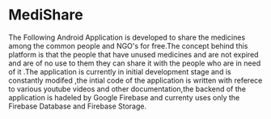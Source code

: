 # MediShare
The Following Android Application is developed to share the medicines among the common people and NGO's for free.The concept behind this platform is
that the people that have unused medicines and are not expired and are of no use to them they can share it with the people who are in need of it
.The application is currently in initial development stage and is constantly modifed ,the intial code of the application is written with referece to various youtube videos and other documentation,the backend of the application is hadeled by Google Firebase and currenty uses only the Firebase Database and Firebase Storage.


